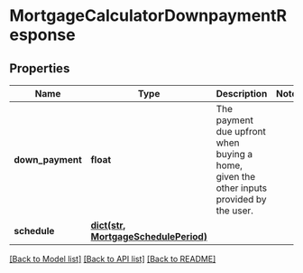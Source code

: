 # MortgageCalculatorDownpaymentResponse

## Properties
Name | Type | Description | Notes
------------ | ------------- | ------------- | -------------
**down_payment** | **float** | The payment due upfront when buying a home, given the other inputs provided by the user. | 
**schedule** | [**dict(str, MortgageSchedulePeriod)**](MortgageSchedulePeriod.md) |  | 

[[Back to Model list]](../README.md#documentation-for-models) [[Back to API list]](../README.md#documentation-for-api-endpoints) [[Back to README]](../README.md)



